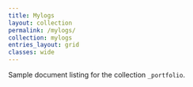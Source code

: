 ```yaml
---
title: Mylogs
layout: collection
permalink: /mylogs/
collection: mylogs
entries_layout: grid
classes: wide
---
```


Sample document listing for the collection `_portfolio`.
